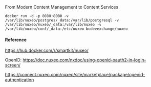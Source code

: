 
From Modern Content Management to Content Services

`
docker run -d -p 8080:8080 -v /var/lib/nuxeo/postgres/_data:/var/lib/postgresql -v /var/lib/nuxeo/nuxeo/_data:/var/lib/nuxeo -v /var/lib/nuxeo/conf/_data:/etc/nuxeo bcdevexchange/nuxeo
`

#### Reference

https://hub.docker.com/r/smartkit/nuxeo/

OpenID: https://doc.nuxeo.com/nxdoc/using-openid-oauth2-in-login-screen/

https://connect.nuxeo.com/nuxeo/site/marketplace/package/openid-authentication
